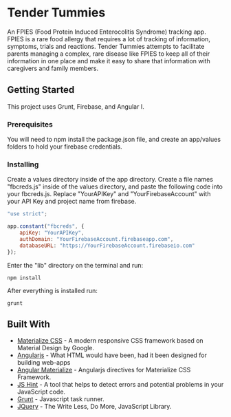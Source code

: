 # Tender Tummies

An FPIES (Food Protein Induced Enterocolitis Syndrome) tracking app. FPIES is a rare food allergy that requires a lot of tracking of information, symptoms, trials and reactions. Tender Tummies attempts to facilitate parents managing a complex, rare disease like FPIES to keep all of their information in one place and make it easy to share that information with caregivers and family members.

## Getting Started

This project uses Grunt, Firebase, and Angular I.

### Prerequisites

You will need to npm install the package.json file, and create an app/values folders to hold your firebase credentials.

### Installing

Create a values directory inside of the app directory. Create a file names "fbcreds.js" inside of the values directory, and paste the following code into your fbcreds.js. Replace "YourAPIKey" and "YourFirebaseAccount" with your API Key and project name from firebase.

```javascript
"use strict";

app.constant("fbcreds", {
    apiKey: "YourAPIKey",
    authDomain: "YourFirebaseAccount.firebaseapp.com",
    databaseURL: "https://YourFirebaseAccount.firebaseio.com"    
});
```

Enter the "lib" directory on the terminal and run:

```
npm install
```

After everything is installed run:

```
grunt
```

## Built With

 * [Materialize CSS](http://materializecss.com/) - A modern responsive CSS framework based on Material Design by Google.
 * [Angularjs](https://angularjs.org/) - What HTML would have been, had it been designed for building web-apps
 * [Angular Materialize](https://krescruz.github.io/angular-materialize/) - Angularjs directives for Materialize CSS Framework.
 * [JS Hint](http://jshint.com/) - A tool that helps to detect errors and potential problems in your JavaScript code.
 * [Grunt](https://gruntjs.com/) - Javascript task runner.
 * [JQuery](https://jquery.com/) - The Write Less, Do More, JavaScript Library.